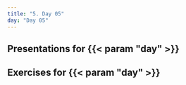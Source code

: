 ```yaml
---
title: "5. Day 05"
day: "Day 05"
---
```


## Presentations for {{< param "day" >}}

## Exercises for {{< param "day" >}}

